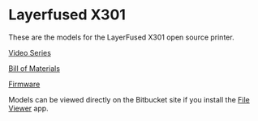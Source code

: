 # Layerfused X301

These are the models for the LayerFused X301 open source printer.

[Video Series](https://www.youtube.com/playlist?list=PLyYZUiBHD1QgZ4tn9tMU3Z-l71JyhPW9l)

[Bill of Materials](https://docs.google.com/spreadsheets/d/1BkFmqMdLik8-B1qxVCviEUmhcazlHoreDtXW5ndriQE)

[Firmware](https://bitbucket.org/makersmashup/marlin)

Models can be viewed directly on the Bitbucket site if you install the [File Viewer](https://marketplace.atlassian.com/apps/1214164/file-viewer-for-bitbucket-cloud) app.
